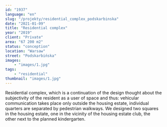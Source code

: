 ```yaml
---
id: "1937"
language: "en"
slug: "/projekty/residential_complex_podskarbinska"
date: "2021-01-09"
title: "Residential complex"
year: "2019"
client: "Private"
area: "67 200 m2"
status: "conception"
location: "Warsaw"
street: "Podskarbińska"
images: 
    - "images/1.jpg"    
tags: 
    - "residential"
thumbnail: "images/1.jpg"
---
```

Residential complex, which is a&nbsp;continuation of the design thought about the subjectivity of the resident as a&nbsp;user of space and thus: vehicular communication takes place only outside the housing estate, individual quarters are separated by pedestrian walkways. We designed two squares in the housing estate, one in the vicinity of the housing estate club, the other next to the planned kindergarten.
